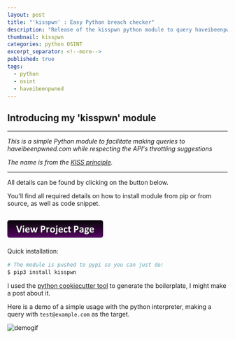 ```yaml
---
layout: post
title: "'kisspwn' : Easy Python breach checker"
description: "Release of the kisspwn python module to query haveibeenpwned.com"
thumbnail: kisspwn
categories: python OSINT
excerpt_separator: <!--more-->
published: true
tags:
  - python
  - osint
  - haveibeenpwned
---
```



## Introducing my 'kisspwn' module
--------
_This is a simple Python module to facilitate making queries to haveibeenpwned.com while respecting the API's throttling suggestions_  

_The name is from the [KISS principle](https://en.wikipedia.org/wiki/KISS_principle)._


--------

All details can be found by clicking on the button below.  
<!--more-->  

You'll find all required details on how to install module from pip or from source, as well as code snippet.
## [![button](https://raw.githubusercontent.com/khast3x/khast3x.github.io/master/assets/demo/button_view-project-page.png)](https://khastex.club/kisspwn)

Quick installation:

```bash
# The module is pushed to pypi so you can just do:
$ pip3 install kisspwn
```


I used the [python cookiecutter tool](https://github.com/ionelmc/cookiecutter-pylibrary) to generate the boilerplate, I might make a post about it.

Here is a demo of a simple usage with the python interpreter, making a query with `test@example.com` as the target.  


![demogif](https://i.imgur.com/7G8XUQ5.gif)
